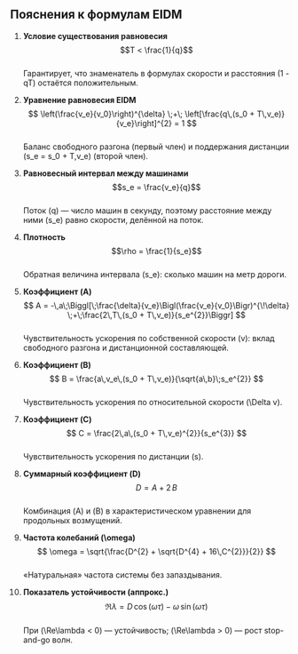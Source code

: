 ## Пояснения к формулам EIDM

1. **Условие существования равновесия**  
   $$T < \frac{1}{q}$$  
   Гарантирует, что знаменатель в формулах скорости и расстояния \(1 - qT\) остаётся положительным.

2. **Уравнение равновесия EIDM**  
   $$
   \left(\frac{v_e}{v_0}\right)^{\delta}
   \;+\;
   \left[\frac{q\,(s_0 + T\,v_e)}{v_e}\right]^{2}
   = 1
   $$  
   Баланс свободного разгона (первый член) и поддержания дистанции \(s_e = s_0 + T\,v_e\) (второй член).

3. **Равновесный интервал между машинами**  
   $$s_e = \frac{v_e}{q}$$  
   Поток \(q\) — число машин в секунду, поэтому расстояние между ними \(s_e\) равно скорости, делённой на поток.

4. **Плотность**  
   $$\rho = \frac{1}{s_e}$$  
   Обратная величина интервала \(s_e\): сколько машин на метр дороги.

5. **Коэффициент \(A\)**  
   $$
   A = -\,a\;\Biggl[\;\frac{\delta}{v_e}\Bigl(\frac{v_e}{v_0}\Bigr)^{\!\delta}
   \;+\;\frac{2\,T\,(s_0 + T\,v_e)}{s_e^{2}}\Biggr]
   $$  
   Чувствительность ускорения по собственной скорости \(v\): вклад свободного разгона и дистанционной составляющей.

6. **Коэффициент \(B\)**  
   $$
   B = \frac{a\,v_e\,(s_0 + T\,v_e)}{\sqrt{a\,b}\;s_e^{2}}
   $$  
   Чувствительность ускорения по относительной скорости \(\Delta v\).

7. **Коэффициент \(C\)**  
   $$
   C = \frac{2\,a\,(s_0 + T\,v_e)^{2}}{s_e^{3}}
   $$  
   Чувствительность ускорения по дистанции \(s\).

8. **Суммарный коэффициент \(D\)**  
   $$D = A + 2\,B$$  
   Комбинация \(A\) и \(B\) в характеристическом уравнении для продольных возмущений.

9. **Частота колебаний \(\omega\)**  
   $$
   \omega = \sqrt{\frac{D^{2} + \sqrt{D^{4} + 16\,C^{2}}}{2}}
   $$  
   «Натуральная» частота системы без запаздывания.

10. **Показатель устойчивости (аппрокс.)**  
    $$
    \Re\lambda = D\,\cos(\omega\tau)\;-\;\omega\,\sin(\omega\tau)
    $$  
    При \(\Re\lambda < 0\) — устойчивость; \(\Re\lambda > 0\) — рост stop-and-go волн.

